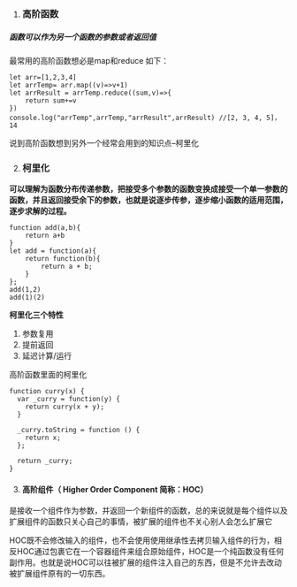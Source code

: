 1. ### 高阶函数

##### 函数可以作为另一个函数的参数或者返回值

最常用的高阶函数想必是map和reduce 如下：

```
let arr=[1,2,3,4]
let arrTemp= arr.map((v)=>v+1)
let arrResult = arrTemp.reduce((sum,v)=>{
	return sum+=v
})
console.log("arrTemp",arrTemp,"arrResult",arrResult) //[2, 3, 4, 5]， 14
```

说到高阶函数想到另外一个经常会用到的知识点–柯里化

2. ### 柯里化

**可以理解为函数分布传递参数，把接受多个参数的函数变换成接受一个单一参数的函数，并且返回接受余下的参数，也就是说逐步传参，逐步缩小函数的适用范围，逐步求解的过程。**

```
function add(a,b){
	return a+b
}
let add = function(a){
    return function(b){
        return a + b;
    }
};
add(1,2)
add(1)(2)
```

**柯里化三个特性**

1. 参数复用
2. 提前返回
3. 延迟计算/运行


高阶函数里面的柯里化

```
function curry(x) {
  var _curry = function(y) {
    return curry(x + y);
  }

  _curry.toString = function () {
    return x;
  };

  return _curry;
}
```



3. #### 高阶组件（ Higher Order Component 简称：HOC）

是接收一个组件作为参数，并返回一个新组件的函数，总的来说就是每个组件以及扩展组件的函数只关心自己的事情，被扩展的组件也不关心别人会怎么扩展它

HOC既不会修改输入的组件，也不会使用使用继承性去拷贝输入组件的行为，相反HOC通过包裹它在一个容器组件来组合原始组件，HOC是一个纯函数没有任何副作用。也就是说HOC可以往被扩展的组件注入自己的东西，但是不允许去改动被扩展组件原有的一切东西。


